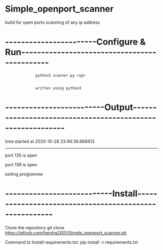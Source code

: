 # Simple_openport_scanner
bulid for open ports scanning of any ip address


# -----------------------Configure & Run---------------------------------------------
                  
                  python3 scanner.py <ip>
                  
                  
                  written using python3
                   
# -------------------------Output-----------------------------------------------------------

time started at 2020-10-28 23:46:36.669413
__________________________________________________
port 135 is open

port 139 is open

exiting programme


# ---------------------------Install-------------------------------------------------------

Clone the repository git clone https://github.com/harsha2001/Simple_openport_scanner.git



Command to Install requirements.txt: pip install -r requirements.txt

